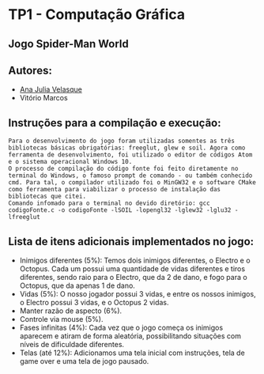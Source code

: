 # TP1 - Computação Gráfica 

## Jogo Spider-Man World

## Autores:
- [Ana Julia Velasque](https://github.com/anajvelasque)
- Vitório Marcos

## Instruções para a compilação e execução:
	Para o desenvolvimento do jogo foram utilizadas somentes as três bibliotecas básicas obrigatórias: freeglut, glew e soil. Agora como ferramenta de desenvolvimento, foi utilizado o editor de códigos Atom e o sistema operacional Windows 10. 
	O processo de compilação do código fonte foi feito diretamente no terminal do Windows, o famoso prompt de comando - ou também conhecido cmd. Para tal, o compilador utilizado foi o MinGW32 e o software CMake como ferramenta para viabilizar o processo de instalação das bibliotecas que citei.
	Comando infomado para o terminal no devido diretório: gcc codigoFonte.c -o codigoFonte -lSOIL -lopengl32 -lglew32 -lglu32 -lfreeglut


## Lista de itens adicionais implementados no jogo:
- Inimigos diferentes (5%): Temos dois inimigos diferentes, o Electro e o Octopus. Cada um possui uma quantidade de vidas diferentes e tiros diferentes, sendo raio para o Electro, que da 2 de dano, e fogo para o Octopus, que da apenas 1 de dano.
- Vidas (5%): O nosso jogador possui 3 vidas, e entre os nossos inimigos, o Electro possui 3 vidas, e o Octopus 2 vidas.
- Manter razão de aspecto (6%).
- Controle via mouse (5%).
- Fases infinitas (4%): Cada vez que o jogo começa os inimigos aparecem e atiram de forma aleatória, possibilitando situações com níveis de dificuldade diferentes.
- Telas (até 12%): Adicionamos uma tela inicial com instruções, tela de game over e uma tela de jogo pausado.
